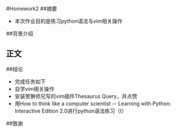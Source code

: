 #Homework2
##摘要
  * 本次作业目的是练习python语法与vim相关操作
    
##背景介绍

## 正文

##结论
* 完成任务如下
 *  自学vim相关操作
 *  安装贺翀师兄写的vim插件Thesaurus Query，并点赞
 *  用How to think like a computer scientist -- Learning with Python: Interactive Edition 2.0进行python语法练习（I）

    
##致谢


